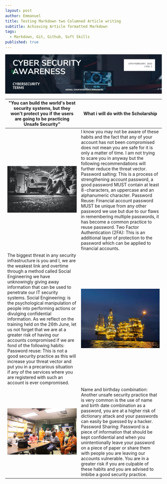 ```yaml
---
layout: post
author: Emmanuel
title: Testing Markdown two Columned Article writing
subtitle: Achieving Article formatted Markdown
tags:
  - Markdown, Git, Github, Soft Skills
published: true
---
```

![Cyber Security Awareness](../img/article-volume-1.jpg "Cyber Security Weekly Article")
<table class="styled-table">
  <thead>
    <tr>
      <th>"You can build the world's best security systems, but they won't protect you if the users are going to be practicing Unsafe Security"</th>
      <th>What i will do with the Scholarship</th>
    </tr>
  </thead>
  <tbody>
  <tr>
      <td> 
        <img src="../img/mechanic.jpg" alt="Mechanic workshop" title="Images in a table" />
      </td>
      <td>
        I know you may not be aware of these habits and the fact that any of your account has not been compromised does not mean you are safe for it is only a matter of time.
        I am not trying to scare you in anyway but the following recommendations will further reduce the threat vector.
        Password salting: This is a process of strengthening account password, a good password MUST contain at least 8-characters, an uppercase and an alphanumeric character.
        Password Reuse: Financial account password MUST be unique from any other password we use but due to our flaws in remembering multiple passwords, it has become a common practice to reuse password.
        Two Factor Authentication (2FA): This is an additional layer of protection to the password which can be applied to financial accounts.</td>
    </tr>
    <tr>
      <td>
        The biggest threat in any security infrastructure is you and I, we are the weakest link and overtime through a method called Social Engineering we have unknowingly giving away information that can be used to penetrate our IT security systems.
        Social Engineering: is the psychological manipulation of people into performing actions or divulging confidential information.
        As we reflect on the training held on the 26th June, let us not forget that we are at a greater risk of having our accounts compromised if we are fond of the following habits:
        Password reuse: This is not a good security practice as this will increase your threat vector and put you in a precarious situation if any of the services where you are registered with such an account is ever compromised.
    </td>
      <td> 
        <img src="../img/okume-charly.jpeg" alt="Okume charly" title="Images in a table" />
      </td>
    </tr>
    <tr>
      <td> 
        <img src="../img/emk4.jpeg" alt="Okume charly" title="Cyber Awareness training" />
      </td>
      <td>
        Name and birthday combination: Another unsafe security practice that is very common is the use of name and birth date combination as a password, you are at a higher risk of dictionary attack and your passwords can easily be guessed by a hacker.
        Password Sharing: Password is a piece of information that should be kept confidential and when you unintentionally leave your password on a piece of paper or share them with people you are leaving our accounts vulnerable.
        You are in a greater risk if you are culpable of these habits and you are advised to imbibe a good security practice.
      </td>
    </tr>
    
  </tbody>
</table>



  


  



